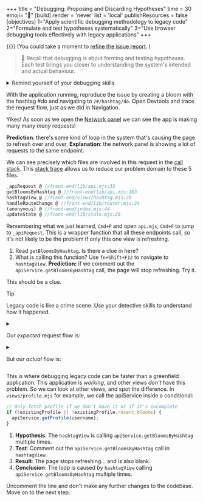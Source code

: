 +++
title = "Debugging: Proposing and Discarding Hypotheses"
time = 30
emoji= "🐛"
[build]
  render = 'never'
  list = 'local'
  publishResources = false
[objectives]
    1="Apply scientific debugging methodology to legacy code"
    2="Formulate and test hypotheses systematically"
    3="Use browser debugging tools effectively with legacy applications"
+++

{{<issue src="https://github.com/CodeYourFuture/Module-Legacy-Code/issues/3" name="Bug Report">}}
(You could take a moment to [refine the issue report](https://workshops.codeyourfuture.io/#reporting-bugs).
)

> 🧠 Recall that debugging is about forming and testing hypotheses. Each test brings you closer to understanding the system's intended and actual behaviour.

<details>
<summary>Remind yourself of your debugging skills</summary>

```mermaid
---
config:
  look: handDrawn
---
graph LR
A[Predict]
B[Explain]
C[Try]
D[Compare]
E[Update]
A --> B
B --> C
C --> D
D --> E
E --> A
```

You have used this strategy many times before at {{<our-name>}}, and loads of [debugging](https://developer.chrome.com/docs/devtools/javascript/reference) too.

</details>

With the application running, reproduce the issue by creating a bloom with the hashtag #do and navigating to `/#/hashtag/do`. Open Devtools and trace the request flow, just as we did in Navigation.

Yikes! As soon as we open the [Network panel](https://developer.chrome.com/docs/devtools/network/overview#overview) we can see the app is making many many _many_ requests!

**Prediction**: there's some kind of loop in the system that's causing the page to refresh over and over. **Explanation**: the network panel is showing a lot of requests to the same endpoint.

We can see precisely which files are involved in this request in the [call stack](https://developer.mozilla.org/en-US/docs/Glossary/Call_stack). This [stack trace](https://developer.chrome.com/blog/print-out-a-quick-stack-trace-from-the-console) allows us to reduce our problem domain to these 5 files.

```js
_apiRequest @ //front-end/lib/api.mjs:33
getBloomsByHashtag @ //front-end/lib/api.mjs:163
hashtagView @ //front-end/views/hashtag.mjs:20
handleRouteChange @ //front-end/lib/router.mjs:24
(anonymous) @ //front-end/index.mjs:44
updateState @ //front-end/lib/state.mjs:26
```

Remembering what we just learned, `Cmd+P` and open `api.mjs`, `Cmd+F` to jump to `_apiRequest`. This is a wrapper function that all these endpoints call, so it's not likely to be the problem if only this one view is refreshing.

1. Read `getBloomsByHashtag`. Is there a clue in here?
1. What is calling this function? Use `fn+Shift+F12` to navigate to `hashtagView`. **Prediction:** if we comment out the `apiService.getBloomsByHashtag` call, the page will stop refreshing. Try it.

This should be a clue.

> [!TIP]
> Legacy code is like a crime scene. Use your detective skills to understand how it happened.

<details>
<summary>

Our _expected_ request flow is:</summary>

<figure>

```mermaid
sequenceDiagram
    title Expected Flow
    hashtagView->>apiService: Get blooms
    apiService->>Server: Request
    Server-->>updateState: Update
    State-->>Router: Event
    Router-->>hashtagView: Render once
```

<figcaption>

`hashtagView` calls `apiService.getBloomsByHashtag` which calls `_apiRequest` which makes a request to the server. Success updates the state which dispatches a state-change event that the router listens for and calls `hashtagView` again to render the page with the blooms.

</figcaption>
</figure>
</details>

<details>
<summary>

But our _actual_ flow is:</summary>

<figure>

```mermaid
sequenceDiagram
    title Actual Flow (Loop)
    hashtagView->>apiService: Get blooms
    apiService->>Server: Request
    Server-->>State: Update
    State-->>Router: Event
    Router-->>hashtagView: Render
    Note right of hashtagView: Loop starts
    hashtagView->>apiService: Get blooms again
    apiService->>Server: Request again
    Note right of Server: Endless cycle...
```

<figcaption>

`hashtagView` calls `apiService.getBloomsByHashtag` which calls `_apiRequest` which makes a request to the server. Success updates the state which dispatches a state-change event that the router listens for and calls `hashtagView` that calls `apiService.getBloomsByHashtag` which calls `_apiRequest` which makes a request to the server...

</figcaption>
</figure>

</details>

This is where debugging legacy code can be faster than a greenfield application. This application is _working_, and other views _don't_ have this problem. So we can look at other views, and spot the difference. In `views/profile.mjs` for example, we call the apiService inside a conditional:

```js
// Only fetch profile if we don't have it or if it's incomplete
if (!existingProfile || !existingProfile.recent_blooms) {
  apiService.getProfile(username);
}
```

1. **Hypothesis**: The `hashtagView` is calling `apiService.getBloomsByHashtag` multiple times.
1. **Test**: Comment out the `apiService.getBloomsByHashtag` call in `hashtagView`.
1. **Result**: The page stops refreshing... and is also blank.
1. **Conclusion**: The loop is caused by `hashtagView` calling `apiService.getBloomsByHashtag` multiple times.

Uncomment the line and don't make any further changes to the codebase. Move on to the next step.
